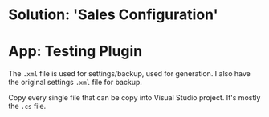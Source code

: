 # Solution: 'Sales Configuration'
# App: Testing Plugin

The `.xml` file is used for settings/backup, used for generation. I also have the original settings `.xml` file for backup.

Copy every single file that can be copy into Visual Studio project. It's mostly the `.cs` file.